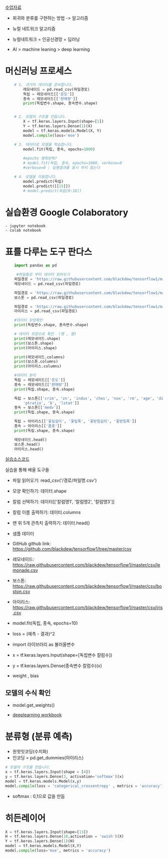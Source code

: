[수업자료](https://opentutorials.org/module/4966/28965)

- 회귀와 분류를 구현하는 방법 -> 알고리즘
- 뉴럴 네트워크 알고리즘

- 뉴럴네트워크 = 인공신경망 = 딥러닝
- AI > machine leaning > deep learning


# 머신러닝 프로세스

```python
    # 1. 과거의 데이터를 준비합니다.
        레모네이드 = pd.read_csv(파일경로)
        독립 = 레모네이드[['온도']]
        종속 = 레모네이드[['판매량']]
        print(독립변수.shape, 종속변수.shape) 


    # 2. 모델의 구조를 만듭니다.
        X = tf.keras.layers.Input(shape=[1])
        Y = tf.keras.layers.Dense(1)(X)
        model = tf.keras.models.Model(X, Y)
        model.compile(loss='mse')

    # 3. 데이터로 모델을 학습합니다.
        model.fit(독립, 종속, epochs=1000) 
        
        #epochs 몇회반복?
        # model.fit(독립, 종속, epochs=1000, verbose=0
        #verbose=0 : 실행결과를 표시 하지 않는다

    # 4. 모델을 이용합니다.
        model.predict(독립)
        model.predict([[15]])
        # model.predict(독립[0:10])
```

# 실습환경  Google Colaboratory
    - jupyter notebook
    - colab notebook

# 표를 다루는 도구 판다스

```python
    import pandas as pd

     #파일들로 부터 데이터 읽어오기
    파일경로 = 'https://raw.githubusercontent.com/blackdew/tensorflow1/master/csv/lemonade.csv'
    레모네이드 = pd.read_csv(파일경로)

    파일경로 = 'https://raw.githubusercontent.com/blackdew/tensorflow1/master/csv/boston.csv'
    보스톤 = pd.read_csv(파일경로)

    파일경로 = 'https://raw.githubusercontent.com/blackdew/tensorflow1/master/csv/iris.csv'
    아이리스 = pd.read_csv(파일경로)

    #데이터 모양확인
    print(독립변수.shape, 종속변수.shape) 

    # 데이터 모양으로 확인  (행 , 열)
    print(레모네이드.shape)
    print(보스톤.shape)
    print(아이리스.shape)

    print(레모네이드.columns)
    print(보스톤.columns)
    print(아이리스.columns)

    #데이터 분리
    독립 = 레모네이드[['온도']]
    종속 = 레모네이드[['판매량']]
    print(독립.shape, 종속.shape)

    독립 = 보스톤[['crim', 'zn', 'indus', 'chas', 'nox', 'rm', 'age', 'dis', 'rad', 'tax',
        'ptratio', 'b', 'lstat']]
    종속 = 보스톤[['medv']]
    print(독립.shape, 종속.shape)

    독립 = 아이리스[['꽃잎길이', '꽃잎폭', '꽃받침길이', '꽃받침폭']]
    종속 = 아이리스[['품종']]
    print(독립.shape, 종속.shape)

    레모네이드.head()
    보스톤.head()
    아이리스.head()
```

[실습소스코드](https://colab.research.google.com/github/blackdew/tensorflow1/blob/master/practice1-pandas.ipynb)

실습을 통해 배울 도구들

- 파일 읽어오기: read_csv('/경로/파일명.csv')
- 모양 확인하기: 데이터.shape
- 칼럼 선택하기: 데이터[['칼럼명1', '칼럼명2', '칼럼명3']]
- 칼럼 이름 출력하기: 데이터.columns
- 맨 위 5개 관측치 출력하기: 데이터.head()
- 샘플 데이터

- GitHub github link: https://github.com/blackdew/tensorflow1/tree/master/csv
- 레모네이드: https://raw.githubusercontent.com/blackdew/tensorflow1/master/csv/lemonade.csv
- 보스톤: https://raw.githubusercontent.com/blackdew/tensorflow1/master/csv/boston.csv
- 아이리스: https://raw.githubusercontent.com/blackdew/tensorflow1/master/csv/iris.csv


- model.fit(독립, 종속, epochs=10)
- loss = (예측 - 결과)^2
- import 라이브러리 as 불러올변수
- x = tf.keras.layers.Input(shape=[독립변수 칼럼수])
- y = tf.keras.layers.Dense(종속변수 칼럼수)(x)

- weight , bias

## 모델의 수식 확인
- model.get_weights()

- [deeplearning workbook](https://docs.google.com/spreadsheets/d/11DAONRZ92ob0T0YRIT5KgU9vNeO28bYNvteu_-fbRV0/edit#gid=0)


# 분류형 (분류 예측)

- 원핫잇코딩(수치화)
- 인코딩 = pd.get_dummies(아이리스)

```py
# 모델의 구조를 만듭니다.
x = tf.keras.layers.Input(shape = [4])
y = tf.keras.layers.Dense(3, activation='softmax')(x)
model = tf.keras.models.Model(x,y)
model.compile(loss = 'categorical_crossentropy' , metrics = 'accuracy')
```
- softmax : 0,1으로 값을 만듬


# 히든레이어

```py
X = tf.keras.layers.Input(shape=[13])
H = tf.keras.layers.Dense(10,activation = 'swish')(X)
Y = tf.keras.layers.Dense(1)(H)
model = tf.keras.models.Model(X,Y)
model.compile(loss='mse', metrics = 'accuracy')
```
